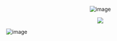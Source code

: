 <p align="center"

![image](https://github.com/user-attachments/assets/0aa2fcdf-8a62-4065-b06f-c73b23504e9a)

<p align="center">

<img src="https://komarev.com/ghpvc/?username=kysouu&color=bab9b5">

![image](https://github.com/user-attachments/assets/6d3634cf-6156-4c6a-b173-a638b660be6c)
